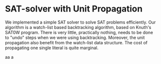 # SAT-solver with Unit Propagation

We implemented a simple SAT solver to solve SAT problems efficiently. Our algorithm is a watch-list based backtracking algorithm, based on Knuth's SAT0W program. There is very little, practically nothing, needs to be done to "undo" steps when we were using backtracking. Moreover, the unit propagation also benefit from the watch-list data structure. The cost of propagating one single literal is quite marginal. 


aa  a
